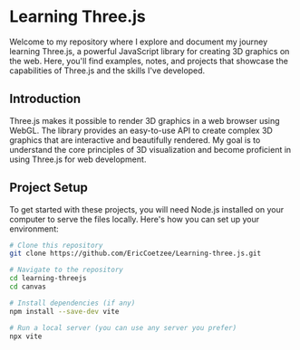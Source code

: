 # Learning Three.js

Welcome to my repository where I explore and document my journey learning Three.js, a powerful JavaScript library for creating 3D graphics on the web. Here, you'll find examples, notes, and projects that showcase the capabilities of Three.js and the skills I've developed.

## Introduction

Three.js makes it possible to render 3D graphics in a web browser using WebGL. The library provides an easy-to-use API to create complex 3D graphics that are interactive and beautifully rendered. My goal is to understand the core principles of 3D visualization and become proficient in using Three.js for web development.

## Project Setup

To get started with these projects, you will need Node.js installed on your computer to serve the files locally. Here's how you can set up your environment:

```bash
# Clone this repository
git clone https://github.com/EricCoetzee/Learning-three.js.git

# Navigate to the repository
cd learning-threejs
cd canvas

# Install dependencies (if any)
npm install --save-dev vite 

# Run a local server (you can use any server you prefer)
npx vite
